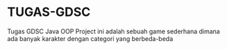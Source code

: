 # TUGAS-GDSC
Tugas GDSC Java OOP
Project ini adalah sebuah game sederhana dimana ada banyak karakter dengan categori yang berbeda-beda 

